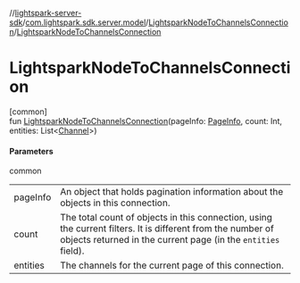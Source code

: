 //[lightspark-server-sdk](../../../index.md)/[com.lightspark.sdk.server.model](../index.md)/[LightsparkNodeToChannelsConnection](index.md)/[LightsparkNodeToChannelsConnection](-lightspark-node-to-channels-connection.md)

# LightsparkNodeToChannelsConnection

[common]\
fun [LightsparkNodeToChannelsConnection](-lightspark-node-to-channels-connection.md)(pageInfo: [PageInfo](../-page-info/index.md), count: Int, entities: List&lt;[Channel](../-channel/index.md)&gt;)

#### Parameters

common

| | |
|---|---|
| pageInfo | An object that holds pagination information about the objects in this connection. |
| count | The total count of objects in this connection, using the current filters. It is different from the number of objects returned in the current page (in the `entities` field). |
| entities | The channels for the current page of this connection. |
